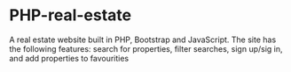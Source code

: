 # PHP-real-estate
A real estate website built in PHP, Bootstrap and JavaScript.
The site has the following features: search for properties, filter searches, sign up/sig in, and add properties to favourities
